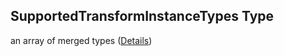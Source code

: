 ## SupportedTransformInstanceTypes Type

an array of merged types ([Details](pipeline-definition-definitions-stringargumentvalue.md))
